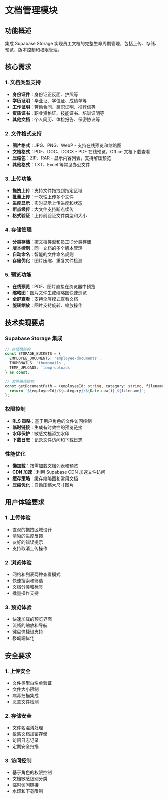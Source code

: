 # 文档管理模块

## 功能概述
集成 Supabase Storage 实现员工文档的完整生命周期管理，包括上传、存储、预览、版本控制和权限管理。

## 核心需求

### 1. 文档类型支持
- **身份证件**：身份证正反面、护照等
- **学历证明**：毕业证、学位证、成绩单等  
- **工作证明**：劳动合同、离职证明、推荐信等
- **资质证书**：职业资格证、技能证书、培训证明等
- **其他文档**：个人简历、体检报告、保密协议等

### 2. 文件格式支持
- **图片格式**：JPG、PNG、WebP - 支持在线预览和缩略图
- **文档格式**：PDF、DOC、DOCX - PDF 在线预览，Office 文档下载查看
- **压缩包**：ZIP、RAR - 显示内容列表，支持解压预览
- **其他格式**：TXT、Excel 等常见办公文件

### 3. 上传功能
- **拖拽上传**：支持文件拖拽到指定区域
- **批量上传**：一次性上传多个文件
- **进度显示**：实时显示上传进度和状态
- **断点续传**：大文件支持断点续传
- **格式验证**：上传前验证文件类型和大小

### 4. 存储管理
- **分类存储**：按文档类型和员工ID分类存储
- **版本控制**：同一文档的多个版本管理
- **自动命名**：智能的文件命名规则
- **存储优化**：图片压缩、重复文件检测

### 5. 预览功能
- **在线预览**：PDF、图片直接在浏览器中预览
- **缩略图**：图片文件生成缩略图快速浏览
- **全屏查看**：支持全屏模式查看文档
- **旋转缩放**：图片支持旋转、缩放操作

## 技术实现要点

### Supabase Storage 集成
```typescript
// 存储桶结构
const STORAGE_BUCKETS = {
  EMPLOYEE_DOCUMENTS: 'employee-documents',
  THUMBNAILS: 'thumbnails',
  TEMP_UPLOADS: 'temp-uploads'
} as const;

// 文件路径结构
const getDocumentPath = (employeeId: string, category: string, filename: string) => {
  return `${employeeId}/${category}/${Date.now()}_${filename}`;
};
```

### 权限控制
- **RLS 策略**：基于用户角色的文件访问控制
- **临时链接**：生成有时效性的预览链接
- **水印保护**：敏感文档添加水印
- **下载日志**：记录文件访问和下载日志

### 性能优化
- **懒加载**：按需加载文档列表和预览
- **CDN 加速**：利用 Supabase CDN 加速文件访问
- **缓存策略**：缓存缩略图和常用文档
- **压缩优化**：自动压缩大尺寸图片

## 用户体验要求

### 1. 上传体验
- 直观的拖拽区域设计
- 清晰的进度反馈
- 友好的错误提示
- 支持取消上传操作

### 2. 浏览体验  
- 网格和列表两种查看模式
- 快速搜索和筛选
- 文档分类和标签
- 批量操作支持

### 3. 预览体验
- 快速加载的预览界面
- 流畅的缩放和导航
- 键盘快捷键支持
- 移动端优化

## 安全要求

### 1. 上传安全
- 文件类型白名单验证
- 文件大小限制
- 病毒扫描集成
- 恶意文件检测

### 2. 存储安全
- 文件名混淆处理
- 敏感文档加密存储
- 访问日志记录
- 定期安全扫描

### 3. 访问控制
- 基于角色的权限控制
- 文档敏感级别分类
- 临时访问链接
- 水印和下载限制